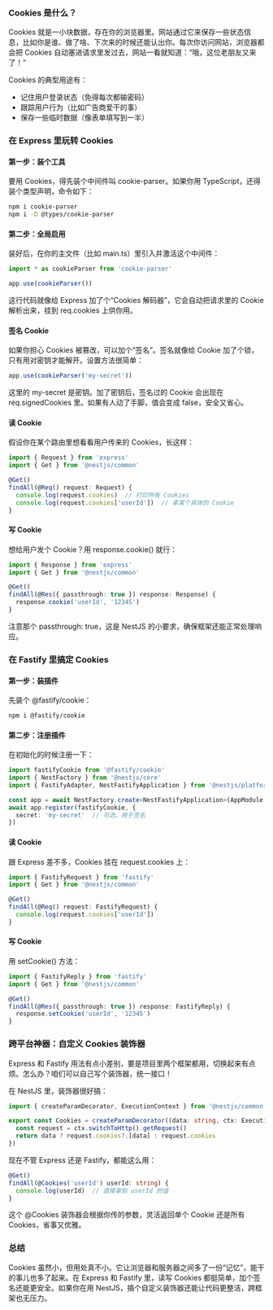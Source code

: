 ### Cookies 是什么？

Cookies 就是一小块数据，存在你的浏览器里。网站通过它来保存一些状态信息，比如你是谁、做了啥、下次来的时候还能认出你。每次你访问网站，浏览器都会把 Cookies 自动塞进请求里发过去，网站一看就知道：“哦，这位老朋友又来了！”

Cookies 的典型用途有：

- 记住用户登录状态（免得每次都输密码）
- 跟踪用户行为（比如广告商爱干的事）
- 保存一些临时数据（像表单填写到一半）



### 在 Express 里玩转 Cookies

#### 第一步：装个工具

要用 Cookies，得先装个中间件叫 cookie-parser。如果你用 TypeScript，还得装个类型声明，命令如下：

```bash
npm i cookie-parser
npm i -D @types/cookie-parser
```

#### 第二步：全局启用

装好后，在你的主文件（比如 main.ts）里引入并激活这个中间件：

```ts
import * as cookieParser from 'cookie-parser'

app.use(cookieParser())
```

这行代码就像给 Express 加了个“Cookies 解码器”，它会自动把请求里的 Cookie 解析出来，挂到 req.cookies 上供你用。

#### 签名 Cookie

如果你担心 Cookies 被篡改，可以加个“签名”。签名就像给 Cookie 加了个锁，只有用对密钥才能解开。设置方法很简单：

```ts
app.use(cookieParser('my-secret'))
```

这里的 my-secret 是密钥。加了密钥后，签名过的 Cookie 会出现在 req.signedCookies 里。如果有人动了手脚，值会变成 false，安全又省心。

#### 读 Cookie

假设你在某个路由里想看看用户传来的 Cookies，长这样：

```ts
import { Request } from 'express'
import { Get } from '@nestjs/common'

@Get()
findAll(@Req() request: Request) {
  console.log(request.cookies)  // 打印所有 Cookies
  console.log(request.cookies['userId'])  // 拿某个具体的 Cookie
}
```

#### 写 Cookie

想给用户发个 Cookie？用 response.cookie() 就行：

```ts
import { Response } from 'express'
import { Get } from '@nestjs/common'

@Get()
findAll(@Res({ passthrough: true }) response: Response) {
  response.cookie('userId', '12345')
}
```

注意那个 passthrough: true，这是 NestJS 的小要求，确保框架还能正常处理响应。



### 在 Fastify 里搞定 Cookies

#### 第一步：装插件

先装个 @fastify/cookie：

```bash
npm i @fastify/cookie
```

#### 第二步：注册插件

在初始化的时候注册一下：

```ts
import fastifyCookie from '@fastify/cookie'
import { NestFactory } from '@nestjs/core'
import { FastifyAdapter, NestFastifyApplication } from '@nestjs/platform-fastify'

const app = await NestFactory.create<NestFastifyApplication>(AppModule, new FastifyAdapter())
await app.register(fastifyCookie, {
  secret: 'my-secret'  // 可选，用于签名
})
```

#### 读 Cookie

跟 Express 差不多，Cookies 挂在 request.cookies 上：

```ts
import { FastifyRequest } from 'fastify'
import { Get } from '@nestjs/common'

@Get()
findAll(@Req() request: FastifyRequest) {
  console.log(request.cookies['userId'])
}
```

#### 写 Cookie

用 setCookie() 方法：

```ts
import { FastifyReply } from 'fastify'
import { Get } from '@nestjs/common'

@Get()
findAll(@Res({ passthrough: true }) response: FastifyReply) {
  response.setCookie('userId', '12345')
}
```



### 跨平台神器：自定义 Cookies 装饰器

Express 和 Fastify 用法有点小差别，要是项目里两个框架都用，切换起来有点烦。怎么办？咱们可以自己写个装饰器，统一接口！

在 NestJS 里，装饰器很好搞：

```ts
import { createParamDecorator, ExecutionContext } from '@nestjs/common'

export const Cookies = createParamDecorator((data: string, ctx: ExecutionContext) => {
  const request = ctx.switchToHttp().getRequest()
  return data ? request.cookies?.[data] : request.cookies
})
```

现在不管 Express 还是 Fastify，都能这么用：

```ts
@Get()
findAll(@Cookies('userId') userId: string) {
  console.log(userId)  // 直接拿到 userId 的值
}
```

这个 @Cookies 装饰器会根据你传的参数，灵活返回单个 Cookie 还是所有 Cookies，省事又优雅。



### 总结

Cookies 虽然小，但用处真不小。它让浏览器和服务器之间多了一份“记忆”，能干的事儿也多了起来。在 Express 和 Fastify 里，读写 Cookies 都挺简单，加个签名还能更安全。如果你在用 NestJS，搞个自定义装饰器还能让代码更整洁，跨框架也无压力。